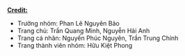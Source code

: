 <ins><b>Credit:</b></ins>
- Trưởng nhóm: Phan Lê Nguyên Bảo
- Trang chủ: Trần Quang Minh, Nguyễn Hải Anh
- Trang cá nhân: Nguyến Phúc Nguyên, Trần Trung Chính
- Trang thành viên nhóm: Hữu Kiệt Phong
